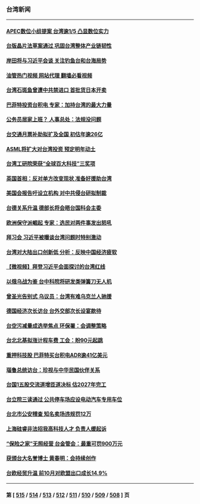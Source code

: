 ### 台湾新闻
---
#### [APEC数位小组提案 台湾逾1/5 凸显数位实力](../../pages/ncid1349361/n13867723.md?11172045) 
#### [台版晶片法草案通过 巩固台湾整体产业链韧性](../../pages/ncid1349361/n13867619.md?11172045) 
#### [岸田将与习近平会谈 关注钓鱼台和台海局势](../../pages/ncid1349361/n13867604.md?11172045) 
#### [油管热门视频 网站代理 翻墙必看视频](http://138.2.39.72:81/youtube.html?epic-marker?11172045)
#### [台湾石斑鱼曾遭中共禁进口 首批货日本开卖](../../pages/ncid1349361/n13867504.md?11172045) 
#### [巴菲特投资台积电 专家：加持台湾的最大力量](../../pages/ncid1349361/n13866974.md?11172045) 
#### [公务员居家上班？ 人事总处：法规没问题](../../pages/ncid1349361/n13867003.md?11172045) 
#### [台交通月票补助拟扩及全国 初估年逾26亿](../../pages/ncid1349361/n13867004.md?11172045) 
#### [ASML将扩大对台湾投资 预定明年动土](../../pages/ncid1349361/n13866900.md?11172045) 
#### [台湾工研院荣获“全球百大科技”三奖项](../../pages/ncid1349361/n13866724.md?11172045) 
#### [英国首相：反对单方改变现状 准备好援助台湾](../../pages/ncid1349361/n13866403.md?11172045) 
#### [美国会报告吁设立机构 对中共侵台研拟制裁](../../pages/ncid1349361/n13866774.md?11172045) 
#### [台德关系升温 德部长将会晤台国科会主委](../../pages/ncid1349361/n13866729.md?11172045) 
#### [欧洲保守派崛起 专家：选民对两件事发出怒吼](../../pages/ncid1349361/n13861133.md?11172045) 
#### [拜习会 习近平被曝谈台湾问题时特别激动](../../pages/ncid1349361/n13866581.md?11172045) 
#### [台湾对大陆出口创新低 分析：反映中国经济疲软](../../pages/ncid1349361/n13866067.md?11172045) 
#### [【微视频】拜登习近平会面探讨的台湾红线](../../pages/ncid1349361/n13866485.md?11172045) 
#### [以俄乌战为鉴 台中科院将研发类弹簧刀无人机](../../pages/ncid1349361/n13866367.md?11172045) 
#### [曾圣光告别式 乌议员：台湾有难乌克兰人驰援](../../pages/ncid1349361/n13866366.md?11172045) 
#### [德国经济次长访台 台外交部次长设宴款待](../../pages/ncid1349361/n13866415.md?11172045) 
#### [台空污减量成选举焦点 环保署：会调整策略](../../pages/ncid1349361/n13866341.md?11172045) 
#### [台北北基拟涨计程车费 工会：盼90元起跳](../../pages/ncid1349361/n13866339.md?11172045) 
#### [重押科技股 巴菲特买台积电ADR逾41亿美元](../../pages/ncid1349361/n13866383.md?11172045) 
#### [瑙鲁总统访台：珍视与中华民国伙伴关系](../../pages/ncid1349361/n13866282.md?11172045) 
#### [台国1五股交流道增匝道决标 估2027年完工](../../pages/ncid1349361/n13866466.md?11172045) 
#### [台立院三读通过 公共停车场应设电动汽车专用车位](../../pages/ncid1349361/n13866474.md?11172045) 
#### [台北市公安稽查 知名卖场违规罚12万](../../pages/ncid1349361/n13866477.md?11172045) 
#### [上海硅睿非法招我高科技人才 负责人缓起诉](../../pages/ncid1349361/n13866342.md?11172045) 
#### [“保险之家”无照经营 台金管会：最重可罚900万元](../../pages/ncid1349361/n13866393.md?11172045) 
#### [获颁台大名誉博士 黄春明：会持续创作](../../pages/ncid1349361/n13866343.md?11172045) 
#### [台欧经贸升温 前10月对欧盟出口成长14.9%](../../pages/ncid1349361/n13866370.md?11172045) 

---
#### 第 [ [515](./515.md?11172045) / [514](./514.md?11172045) / [513](./513.md?11172045) / [512](./512.md?11172045) / [511](./511.md?11172045) / [510](./510.md?11172045) / [509](./509.md?11172045) / [508](./508.md?11172045) ] 页
